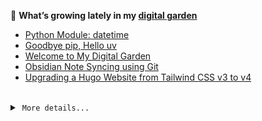 🌱 **What’s growing lately in my [digital garden][website-url]**

<!-- BLOG-POST-LIST:START -->
- [Python Module: datetime](https://odhyp.com/writings/python-module-datetime/)
- [Goodbye pip, Hello uv](https://odhyp.com/writings/goodbye-pip-hello-uv/)
- [Welcome to My Digital Garden](https://odhyp.com/writings/welcome-to-my-digital-garden/)
- [Obsidian Note Syncing using Git](https://odhyp.com/writings/obsidian-and-git/)
- [Upgrading a Hugo Website from Tailwind CSS v3 to v4](https://odhyp.com/writings/upgrading-a-hugo-website-from-tailwind-css-v3-to-v4/)<!-- BLOG-POST-LIST:END -->

<br>

<details>
  <summary>&nbsp;<code>More details...</code></summary>
  <br>

📆 **This week in code**

<!--START_SECTION:waka-->

```bash
Total Time: 19 hrs 24 mins

Markdown     9 hrs 47 mins   >>>>>>>>>>>>>------------   50.37 %
HTML         4 hrs 12 mins   >>>>>--------------------   21.67 %
Python       3 hrs 36 mins   >>>>>--------------------   18.55 %
Bash         43 mins         >------------------------   03.77 %
CSS          30 mins         >------------------------   02.59 %
```

<!--END_SECTION:waka-->

![Profile Views][view-shield]
![Total Stars][stars-shield]
[![Comments][comments-shield]][comments-url]

<!-- LINKS & IMAGES -->
[website-url]: https://odhyp.com/writings
[view-shield]: https://komarev.com/ghpvc/?username=odhyp&color=00bba7&style=for-the-badge&abbreviated=true
[stars-shield]: https://img.shields.io/github/stars/odhyp?style=for-the-badge&label=total%20stars&color=00bba7
[comments-shield]: https://img.shields.io/github/discussions/odhyp/odhyp.com?style=for-the-badge&label=comments&color=00bba7
[comments-url]: https://github.com/odhyp/odhyp.com/discussions

</details>
